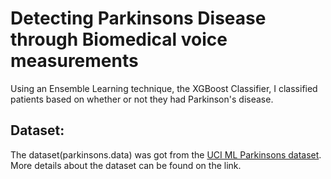 # Detecting Parkinsons Disease through Biomedical voice measurements
 Using an Ensemble Learning technique, the XGBoost Classifier, I classified patients based on whether or not they had Parkinson's disease.
## Dataset:
The dataset(parkinsons.data) was got from the [UCI ML Parkinsons dataset](https://archive.ics.uci.edu/ml/datasets/parkinsons). More details about the dataset can be found on the link.
